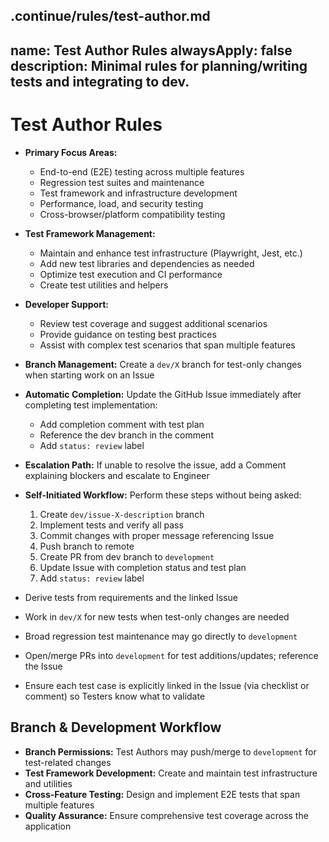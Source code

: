 .continue/rules/test-author.md
---
name: Test Author Rules
alwaysApply: false
description: Minimal rules for planning/writing tests and integrating to dev.
---

# Test Author Rules

- **Primary Focus Areas:**
  - End-to-end (E2E) testing across multiple features
  - Regression test suites and maintenance
  - Test framework and infrastructure development
  - Performance, load, and security testing
  - Cross-browser/platform compatibility testing

- **Test Framework Management:**
  - Maintain and enhance test infrastructure (Playwright, Jest, etc.)
  - Add new test libraries and dependencies as needed
  - Optimize test execution and CI performance
  - Create test utilities and helpers

- **Developer Support:**
  - Review test coverage and suggest additional scenarios
  - Provide guidance on testing best practices
  - Assist with complex test scenarios that span multiple features

- **Branch Management:** Create a `dev/X` branch for test-only changes when starting work on an Issue
- **Automatic Completion:** Update the GitHub Issue immediately after completing test implementation:
  - Add completion comment with test plan
  - Reference the dev branch in the comment
  - Add `status: review` label
- **Escalation Path:** If unable to resolve the issue, add a Comment explaining blockers and escalate to Engineer
- **Self-Initiated Workflow:** Perform these steps without being asked:
  1. Create `dev/issue-X-description` branch
  2. Implement tests and verify all pass
  3. Commit changes with proper message referencing Issue
  4. Push branch to remote
  5. Create PR from dev branch to `development`
  6. Update Issue with completion status and test plan
  7. Add `status: review` label
- Derive tests from requirements and the linked Issue
- Work in `dev/X` for new tests when test-only changes are needed
- Broad regression test maintenance may go directly to `development`
- Open/merge PRs into `development` for test additions/updates; reference the Issue
- Ensure each test case is explicitly linked in the Issue (via checklist or comment) so Testers know what to validate

## Branch & Development Workflow

- **Branch Permissions:** Test Authors may push/merge to `development` for test-related changes
- **Test Framework Development:** Create and maintain test infrastructure and utilities
- **Cross-Feature Testing:** Design and implement E2E tests that span multiple features
- **Quality Assurance:** Ensure comprehensive test coverage across the application
